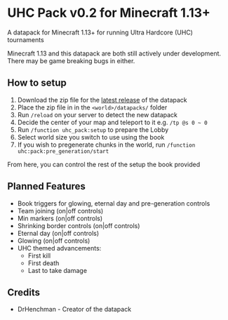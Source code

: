 # UHC Pack v0.2 for Minecraft 1.13+

A datapack for Minecraft 1.13+ for running Ultra Hardcore (UHC) tournaments

Minecraft 1.13 and this datapack are both still actively under development.
There may be game breaking bugs in either.

## How to setup

1. Download the zip file for the [latest release](https://github.com/DrHenchman/uhc-pack/releases/download/v0.2/uhc-pack.zip) of the datapack
2. Place the zip file in in the `<world>/datapacks/` folder
3. Run `/reload` on your server to detect the new datapack
4. Decide the center of your map and teleport to it e.g. `/tp @s 0 ~ 0`
5. Run `/function uhc_pack:setup` to prepare the Lobby
6. Select world size you switch to use using the book
7. If you wish to pregenerate chunks in the world, run `/function uhc:pack:pre_generation/start`

From here, you can control the rest of the setup the book provided

## Planned Features

* Book triggers for glowing, eternal day and pre-generation controls
* Team joining (on|off controls)
* Min markers (on|off controls)
* Shrinking border controls (on|off controls)
* Eternal day (on|off controls)
* Glowing (on|off controls)
* UHC themed advancements:
    * First kill
    * First death
    * Last to take damage

## Credits

* DrHenchman - Creator of the datapack
